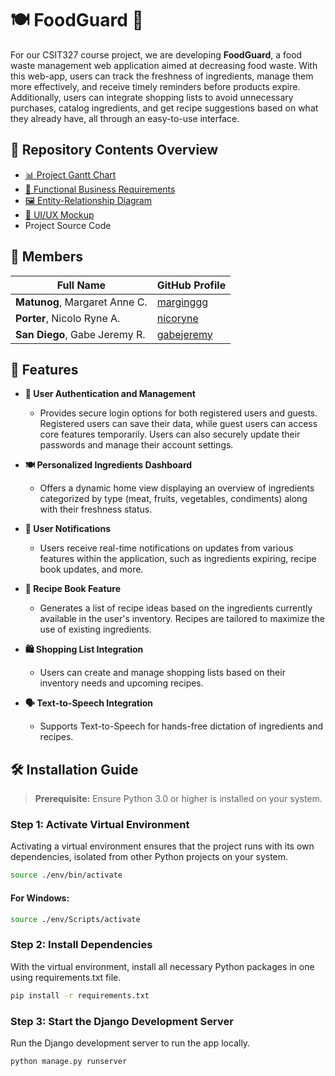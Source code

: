 # 🍽️ FoodGuard 🛒

For our CSIT327 course project, we are developing **FoodGuard**, a food waste management web application aimed at decreasing food waste. With this web-app, users can track the freshness of ingredients, manage them more effectively, and receive timely reminders before products expire. Additionally, users can integrate shopping lists to avoid unnecessary purchases, catalog ingredients, and get recipe suggestions based on what they already have, all through an easy-to-use interface.

## 📂 Repository Contents Overview

- [📊 Project Gantt Chart](https://docs.google.com/spreadsheets/d/11ZjoV7b2xWtxWbKaq-AH3ico476qVQgTe4zKd_bFd-s/edit?usp=sharing)
- [📝 Functional Business Requirements](https://docs.google.com/document/d/132jh_pLRHspBdgdF2ZyGM-lMcHAog-wezD5wm5X-SbY/edit?usp=sharing)
- [🖼️ Entity-Relationship Diagram](https://viewer.diagrams.net/?tags=%7B%7D&lightbox=1&highlight=0000ff&edit=_blank&layers=1&nav=1&title=FOODGUARD-ERD.drawio#Uhttps%3A%2F%2Fdrive.google.com%2Fuc%3Fid%3D1wjVtl0ysFldKHPq84wdmlHo09H5KyxjW%26export%3Ddownload)
- [🎨 UI/UX Mockup](https://www.figma.com/design/bxrI5SJgmKN9Yha5c0d4pz/FoodGuard?node-id=135-267&t=GAeqxJPBXLRVYOlj-1)
- Project Source Code

## 👥 Members

| Full Name                     | GitHub Profile                               |
| ----------------------------- | -------------------------------------------- |
| **Matunog**, Margaret Anne C. | [marginggg](https://github.com/margamatunog) |
| **Porter**, Nicolo Ryne A.    | [nicoryne](https://github.com/nicoryne)      |
| **San Diego**, Gabe Jeremy R. | [gabejeremy](https://github.com/gabejeremy)  |

## 🚀 Features

- **🔐 User Authentication and Management**

  - Provides secure login options for both registered users and guests. Registered users can save their data, while guest users can access core features temporarily. Users can also securely update their passwords and manage their account settings.

- **🍽️ Personalized Ingredients Dashboard**

  - Offers a dynamic home view displaying an overview of ingredients categorized by type (meat, fruits, vegetables, condiments) along with their freshness status.

- **🔔 User Notifications**

  - Users receive real-time notifications on updates from various features within the application, such as ingredients expiring, recipe book updates, and more.

- **📖 Recipe Book Feature**

  - Generates a list of recipe ideas based on the ingredients currently available in the user's inventory. Recipes are tailored to maximize the use of existing ingredients.

- **🛍️ Shopping List Integration**

  - Users can create and manage shopping lists based on their inventory needs and upcoming recipes.

- **🗣️ Text-to-Speech Integration**

  - Supports Text-to-Speech for hands-free dictation of ingredients and recipes.

## 🛠️ Installation Guide

> **Prerequisite:** Ensure Python 3.0 or higher is installed on your system.

### Step 1: Activate Virtual Environment

Activating a virtual environment ensures that the project runs with its own dependencies, isolated from other Python projects on your system.

```bash
source ./env/bin/activate
```

#### For Windows:

```bash
source ./env/Scripts/activate
```

### Step 2: Install Dependencies

With the virtual environment, install all necessary Python packages in one using requirements.txt file.

```bash
pip install -r requirements.txt
```

### Step 3: Start the Django Development Server

Run the Django development server to run the app locally.

```bash
python manage.py runserver
```
